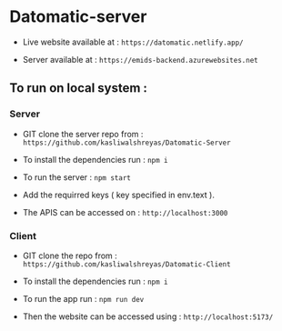 # Datomatic-server

* Live website available at : ```https://datomatic.netlify.app/```

* Server available at : ```https://emids-backend.azurewebsites.net```

## To run on local system :

### Server

* GIT clone the server repo from : ```https://github.com/kasliwalshreyas/Datomatic-Server``` 

* To install the dependencies run : ```npm i``` 

* To run the server : ```npm start```

* Add the requirred keys ( key specified in env.text ).

* The APIS can be accessed on : ```http://localhost:3000```

### Client

* GIT clone the repo from : ```https://github.com/kasliwalshreyas/Datomatic-Client```

* To install the dependencies run : ```npm i```

* To run the app run : ```npm run dev```

* Then the website can be accessed using : ```http://localhost:5173/```

